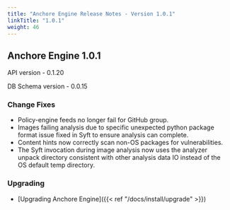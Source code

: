 ```yaml
---
title: "Anchore Engine Release Notes - Version 1.0.1"
linkTitle: "1.0.1"
weight: 46
---
```


## Anchore Engine 1.0.1

API version - 0.1.20

DB Schema version - 0.0.15

### Change Fixes
 
- Policy-engine feeds no longer fail for GitHub group.
- Images failing analysis due to specific unexpected python package format issue fixed in Syft to ensure analysis can complete.
- Content hints now correctly scan non-OS packages for vulnerabilities.
- The Syft invocation during image analysis now uses the analyzer unpack directory consistent with other analysis data IO instead of the OS default temp directory.

### Upgrading

* [Upgrading Anchore Engine]({{< ref "/docs/install/upgrade" >}})

